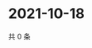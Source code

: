 # 2021-10-18

共 0 条

<!-- BEGIN WEIBO -->
<!-- 最后更新时间 Mon Oct 18 2021 17:14:00 GMT+0800 (China Standard Time) -->

<!-- END WEIBO -->
